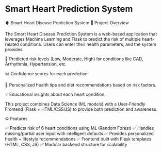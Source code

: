 ﻿# Smart Heart Prediction System
🫀 Smart Heart Disease Prediction System
📌 Project Overview

The Smart Heart Disease Prediction System is a web-based application that leverages Machine Learning and Flask to predict the risk of multiple heart-related conditions.
Users can enter their health parameters, and the system provides:

🔮 Predicted risk levels (Low, Moderate, High) for conditions like CAD, Arrhythmia, Hypertension, etc.

📊 Confidence scores for each prediction.

🏥 Personalized health tips and diet recommendations based on risk factors.

💡 Educational insights about each heart condition.

This project combines Data Science (ML models) with a User-Friendly Frontend (Flask + HTML/CSS/JS) to provide both prediction and awareness.

⚙️ Features

✅ Predicts risk of 6 heart conditions using ML (Random Forest)
✅ Handles missing/partial user input with intelligent defaults
✅ Provides personalized health + lifestyle recommendations
✅ Frontend built with Flask templates (HTML, CSS, JS)
✅ Modular backend structure for scalability

 
